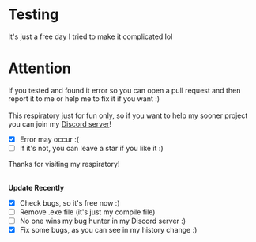 # Testing
It's just a free day I tried to make it complicated lol

# Attention
If you tested and found it error so you can open a pull request and then report it to me or help me to fix it if you want :) <br />
<br />
This respiratory just for fun only, so if you want to help my sooner project you can join my [Discord server](https://discord.gg/fFjUkPpHy8)!
- [x] Error may occur :(
- [ ] If it's not, you can leave a star if you like it :)

Thanks for visiting my respiratory!<br />
<br />

**Update Recently**
- [x] Check bugs, so it's free now :)
- [ ] Remove .exe file (it's just my compile file)
- [ ] No one wins my bug hunter in my Discord server :)
- [x] Fix some bugs, as you can see in my history change :)